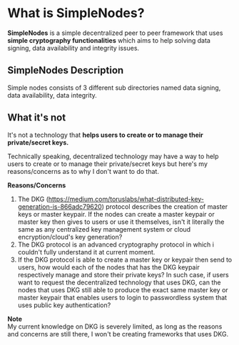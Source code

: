 # What is SimpleNodes?
**SimpleNodes** is a simple decentralized peer to peer framework that uses **simple cryptography functionalities** which aims to help
solving data signing, data availability and integrity issues.

## SimpleNodes Description
Simple nodes consists of 3 different sub directories named data signing, data availability, data integrity.

## What it's not
It's not a technology that **helps users to create or to manage their private/secret keys.**

Technically speaking, decentralized technology may have a way to help users to create or to manage their
private/secret keys but here's my reasons/concerns as to why I don't want to do that.

**Reasons/Concerns**
1. The DKG (https://medium.com/toruslabs/what-distributed-key-generation-is-866adc79620) protocol describes the creation of
master keys or master keypair. If the nodes can create a master keypair or master key then gives to users or use it themselves,
isn't it literally the same as any centralized key management system or cloud encryption/cloud's key generation?
2. The DKG protocol is an advanced cryptography protocol in which i couldn't fully understand it at current moment.
3. If the DKG protocol is able to create a master key or keypair then send to users, how would each of the nodes that has
the DKG keypair respectively manage and store their private keys? In such case, if users want to request the decentralized
technology that uses DKG, can the nodes that uses DKG still able to produce the exact same master key or master keypair
that enables users to login to passwordless system that uses public key authentication?

**Note**\
My current knowledge on DKG is severely limited, as long as the reasons and concerns are still there, I won't be creating
frameworks that uses DKG.
